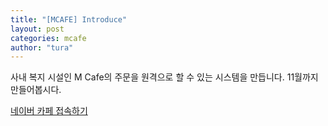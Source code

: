 ```yaml
---
title: "[MCAFE] Introduce"
layout: post
categories: mcafe
author: "tura"
---
```


사내 복지 시설인 M Cafe의 주문을 원격으로 할 수 있는 시스템을 만듭니다. 11월까지 만들어봅시다.

[네이버 카페 접속하기](http://cafe.naver.com/devfarm)
